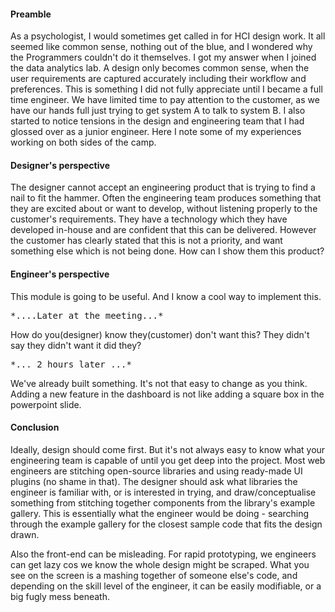 #### Preamble
As a psychologist, I would sometimes get called in for HCI design work. It
all seemed like common sense, nothing out of the blue, and I wondered why the Programmers couldn't do it themselves. I got my answer when I joined the data analytics lab. A design only becomes common sense, when the user requirements are captured accurately including their workflow and preferences. This is something I did not fully appreciate until I became a full time engineer. We have limited time to pay attention to the customer, as we have our hands full just trying to get system A to talk to system B. I also started to notice tensions in the design and engineering team that I had glossed over as a junior engineer. Here I note some of my experiences working on both sides of the camp.

#### Designer's perspective
The designer cannot accept an engineering product that is trying to find
a nail to fit the hammer. Often the engineering team produces something
that they are excited about or want to develop, without listening properly
to the customer's requirements. They have a technology which they have
developed in-house and are confident that this can be delivered. However
the customer has clearly stated that this is not a priority, and want something else which is not being done. How can I show them this product?

#### Engineer's perspective
This module is going to be useful. And I know a cool way to implement
this.


<pre>*....Later at the meeting...*</pre>


How do you(designer) know they(customer) don't want this? They didn't say they didn't want it did they?


<pre>*... 2 hours later ...*</pre>


We've already built something. It's not that easy to change as you
think. Adding a new feature in the dashboard is not like adding a square
box in the powerpoint slide.

#### Conclusion
Ideally, design should come first. But it's not always easy to know what your engineering team is capable of until you get deep into the project. Most web engineers are stitching open-source libraries and using ready-made
UI plugins (no shame in that). The designer should ask what libraries
the engineer is familiar with, or is interested in trying, and
draw/conceptualise something from stitching together components from the library's example gallery. This is essentially what the engineer would be doing - searching through the example gallery for the closest sample code that fits the design drawn.

Also the front-end can be misleading. For rapid prototyping, we
engineers can get lazy cos we know the whole design might be scraped.
What you see on the screen is a mashing together of someone else's code,
and depending on the skill level of the engineer, it can be easily
modifiable, or a big fugly mess beneath.
